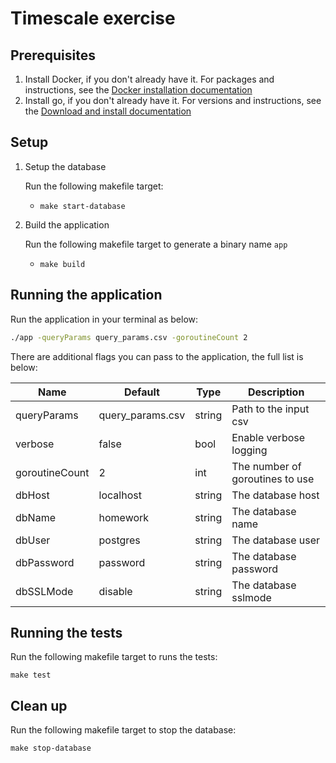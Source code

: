 # Timescale exercise

## Prerequisites

1. Install Docker, if you don't already have it. For packages and instructions, see the [Docker installation documentation](https://docs.docker.com/get-docker/)
2. Install go, if you don't already have it. For versions and instructions, see the [Download and install documentation](https://go.dev/doc/install)
## Setup

1. Setup the database
 
    Run the following makefile target:
    * `make start-database`

2. Build the application

    Run the following makefile target to generate a binary name `app`
    * `make build`

## Running the application

Run the application in your terminal as below:
```bash
./app -queryParams query_params.csv -goroutineCount 2
```

There are additional flags you can pass to the application, the full list is below:

| Name | Default | Type | Description |
| ---- | ------- | ---- | ----------- |
| queryParams | query_params.csv | string | Path to the input csv |
| verbose | false | bool | Enable verbose logging |
| goroutineCount | 2 | int | The number of goroutines to use |
| dbHost | localhost | string | The database host |
| dbName | homework | string | The database name |
| dbUser | postgres | string | The database user |
| dbPassword | password | string | The database password |
| dbSSLMode | disable | string | The database sslmode |


## Running the tests
Run the following makefile target to runs the tests:
```
make test
```

## Clean up

Run the following makefile target to stop the database:
```
make stop-database
```